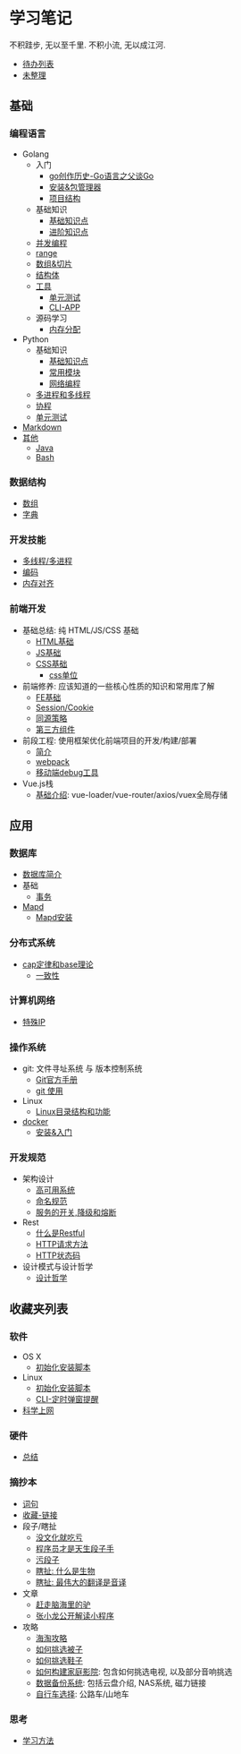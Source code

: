 # 学习笔记

不积跬步, 无以至千里. 不积小流, 无以成江河.

- [待办列表](/todo.md)
- [未整理](/no_organizer.md)

## 基础
### 编程语言
- Golang
    - 入门
        - [go创作历史-Go语言之父谈Go](/basics/language/golang/start/why_go.md)
        - [安装&包管理器](/basics/language/golang/start/start.md)
        - [项目结构](/basics/language/golang/start/temple.md)
    - 基础知识
        - [基础知识点](/basics/language/golang/base.md)
        - [进阶知识点](/basics/language/golang/advanced.md)
    - [并发编程](/basics/language/golang/concurrent.md)
    - [range](/basics/language/golang/range.md)
    - [数组&切片](/basics/language/golang/array_slice.md)
    - [结构体](/basics/language/golang/struct.md)
    - [工具](/basics/language/golang/tools)
        - [单元测试](/basics/language/golang/tools/utilTest.md)
        - [CLI-APP](/basics/language/golang/tools/cobra.md)
    - 源码学习
        - [内存分配](/basics/language/golang/source/memory_allocation.md)
- Python
    - 基础知识
        - [基础知识点](/basics/language/python/sec1_basis.md)
        - [常用模块](/basics/language/python/sec2_module.md)
        - [网络编程](/basics/language/python/sec3_network.md)
    - [多进程和多线程](/basics/language/python/thread_process.md)
    - [协程](/basics/language/python/coroutines.md)
    - [单元测试](/basics/language/python/sec4_unitTest.md)
- [Markdown](/basics/language/markdown/markdown.md)
- [其他](/basics/language/markdown/markdown.md)
    - [Java](/basics/language/java/)
    - [Bash](/basics/language/bash/)
### 数据结构
- [数组](/basics/dataStructure/Array.md)
- [字典](/basics/dataStructure/Map.md)
### 开发技能
- [多线程/多进程](/basics/skill/thread_process.md)
- [编码](/basics/skill/encode/Encode_0.md)
- [内存对齐](/basics/skill/Memory-Alignment.md)
### 前端开发
- 基础总结: 纯 HTML/JS/CSS 基础
    - [HTML基础](/basics/front_end/html/html.md)
    - [JS基础](/basics/front_end/js/js.md)
    - [CSS基础](/basics/front_end/css/css.md)
        - [css单位](/basics/front_end/css/css_unit.md)
- 前端修养: 应该知道的一些核心性质的知识和常用库了解
    - [FE基础](/basics/front_end/fe/fe.md)
    - [Session/Cookie](/basics/front_end/fe/Session-Cookie.md)
    - [同源策略](/basics/front_end/fe/cors.md)
    - [第三方组件](/basics/front_end/fe/ref.md)
- 前段工程: 使用框架优化前端项目的开发/构建/部署
    - [简介](/basics/front_end/fe/dev&build&deploy.md)
    - [webpack](/basics/front_end/fe/webpack.md)
    - [移动端debug工具](/basics/front_end/fe/debug.md)
- Vue.js栈
    - [基础介绍](/basics/front_end/vue/vue.md): vue-loader/vue-router/axios/vuex全局存储

## 应用
### 数据库
- [数据库简介](/application/database/readme.md)
- 基础
    - [事务](/application/database/basics/transaction.md)
- [Mapd](/application/database/mapd/Mapd.md)
    - [Mapd安装](/application/database/mapd/InstallMapd.md)
### 分布式系统
- [cap定律和base理论](/application/distributed_system/cap_base.md)
    - [一致性](/application/distributed_system/consistency.md)
### 计算机网络
- [特殊IP](/application/network/special_ip.md)
### 操作系统
- git: 文件寻址系统 与 版本控制系统
    - [Git官方手册](https://git-scm.com/book/zh/v2)
    - [git 使用](/application/os/git/use.md)
- Linux
    - [Linux目录结构和功能](/application/os/linux_cmd/dirstructure.md)
- [docker](/application/os/lxc/docker/summary.md)
    - [安装&入门](/application/os/lxc/docker/how_to_use.md)
### 开发规范
- 架构设计
    - [高可用系统](/application/standard/framework/hasystem.md)
    - [命名规范](/application/standard/framework/variable-name.md)
    - [服务的开关,降级和熔断](/application/standard/framework/demotion.md)
- Rest
    - [什么是Restful](/application/standard/rest/restful.md)
    - [HTTP请求方法](/application/standard/rest/HTTP_request_methods.md)
    - [HTTP状态码](/application/standard/rest/HTTP_status_code.md)
- 设计模式与设计哲学
    - [设计哲学](/application/standard/design_pattern/design_philosophy.md)

## 收藏夹列表
### 软件
- OS X
    - [初始化安装脚本](/collect/aweone/soft/osx/init.md)
- Linux
    - [初始化安装脚本](/collect/aweone/soft/linux/init_soft.sh)
    - [CLI-定时弹窗提醒](/collect/aweone/soft/linux/timing.sh)
- [科学上网](/collect/aweone/soft/shadowsocks.md)
### 硬件
- [总结](/collect/aweone/product/summary.md)
### 摘抄本
- [词句](/collect/litera/COPY/Word.md)
- [收藏-链接](/collect/litera/COPY/Href.md)
- 段子/瞎扯
    - [没文化就吃亏](/collect/litera/FUN/MustStudy.md)
    - [程序员才是天生段子手](/collect/litera/FUN/Programmer.md)
    - [污段子](/collect/litera/FUN/DirtyJoke.md)
    - [瞎扯: 什么是生物](/collect/litera/FUN/WhatsIt.md)
    - [瞎扯: 最伟大的翻译是音译](/collect/litera/FUN/LessIsMore.md)
- 文章
    - [赶走脑海里的驴](/collect/litera/ARTICLE/StayClam.md)
    - [张小龙公开解读小程序](/collect/litera/ARTICLE/WhatsApp.md)
- 攻略
    - [海淘攻略](/collect/litera/RESEARCH/HowGoSea.md)
    - [如何挑选被子](/collect/litera/RESEARCH/HowChooseCover.md)
    - [如何挑选鞋子](/collect/litera/RESEARCH/HowChooseShow.md)
    - [如何构建家庭影院](/collect/litera/RESEARCH/HowBuildHBO.md): 包含如何挑选电视, 以及部分音响挑选
    - [数据备份系统](/collect/litera/RESEARCH/HowBuildNAS.md): 包括云盘介绍, NAS系统, 磁力链接
    - [自行车选择](/collect/litera/RESEARCH/HowChooseBike.md): 公路车/山地车
### 思考
- [学习方法](/collect/think/how_to_learn.md)
